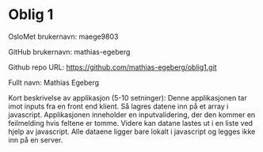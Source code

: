 Oblig 1
=======
OsloMet brukernavn: maege9803

GitHub brukernavn: mathias-egeberg

Github repo URL: https://github.com/mathias-egeberg/oblig1.git

Fullt navn: Mathias Egeberg

Kort beskrivelse av applikasjon (5-10 setninger):
Denne applikasjonen tar imot inputs fra en front end klient. Så
lagres datene inn på et array i javascript. Applikasjonen inneholder en
inputvalidering, der den kommer en feilmelding hvis feltene er tomme.
Videre kan datane lastes ut i en liste ved hjelp av javascript. Alle
dataene ligger bare lokalt i javascript og legges ikke inn på en server.
